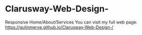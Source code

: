 # Clarusway-Web-Design-
Responsive Home/About/Services
You can visit my full web page:
https://gulinmerve.github.io/Clarusway-Web-Design-/
